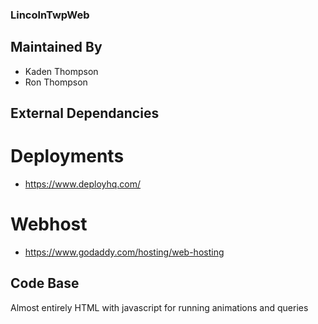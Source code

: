 ### LincolnTwpWeb

## Maintained By

- Kaden Thompson
- Ron Thompson

## External Dependancies

# Deployments

- https://www.deployhq.com/

# Webhost

-  https://www.godaddy.com/hosting/web-hosting

## Code Base

Almost entirely HTML with javascript for running animations and queries